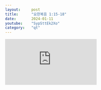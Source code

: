 ```yaml
---
layout:     post
title:      "요한복음 1:15-18"
date:       2024-01-11
youtube:    "SypSttEk2Xo"
category:   "qt"
---
```


<div class="youtube margin-large">
    <iframe src="https://www.youtube.com/embed/SypSttEk2Xo" title="YouTube video player" frameborder="0" allow="accelerometer; autoplay; clipboard-write; encrypted-media; gyroscope; picture-in-picture; web-share" allowfullscreen></iframe>
</div>